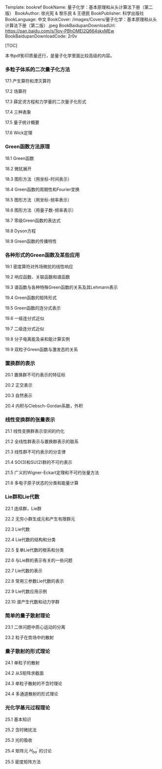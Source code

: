 Template: bookref
BookName: 量子化学：基本原理和从头计算法下册（第二版）
BookAuthor: 徐光宪 & 黎乐民 & 王德民
BookPublisher: 科学出版社
BookLanguage: 中文
BookCover: /images/Covers/量子化学：基本原理和从头计算法下册（第二版）.jpeg
BookBaidupanDownloadUrl: https://pan.baidu.com/s/1loy-PBhOMEI2Q664skxMEw 
BookBaidupanDownloadCode: 2r0v

[TOC]

本书pdf影印质量还行，是量子化学里面比较高级的内容。

### 多粒子体系的二次量子化方法

17.1 产生算符和湮灭算符

17.2 场算符

17.3 薛定谔方程和力学量的二次量子化形式

17.4 三种表象

17.5 量子统计概要

17.6 Wick定理

### Green函数方法原理

18.1 Green函数

18.2 微扰展开

18.3 图形方法（用坐标-时间表示）

18.4 Green函数的周期性和Fourier变换

18.5 图形方法（用坐标-频率表示）

18.6 图形方法（用量子数-频率表示）

18.7 零级Green函数的表达式

18.8 Dyson方程

18.9 Green函数的传播特性

### 各种形式的Green函数及某些应用

19.1 密度算符对外场微扰的线性响应

19.2 响应函数、关联函数和谱函数

19.3 谱函数与各种特殊Green函数的关系及其Lehmann表示

19.4 Green函数的矩阵形式

19.5 Green函数的连分式表示

19.6 一级连分式近似

19.7 二级连分式近似

19.8 分子电离能及亲和能计算实例

19.9 双粒子Green函数与激发态的关系

### 置换群的表示

20.1 置换群不可约表示的特征标

20.2 正交表示

20.3 自然表示

20.4 内积与Clebsch-Gordan系数，外积

### 线性变换群的张量表示

21.1 线性变换群表示空间的约化

21.2 全线性群表示与置换群表示的联系

21.3 线性群不可约表示的分支律

21.4 SO(3)和SU(2)群的不可约表示

21.5 广义的Wigner-Eckart定理和不可约张量方法

21.6 多电子原子状态的分类和能量计算

### Lie群和Lie代数

22.1 连续群，Lie群

22.2 无穷小群生成元和产生有限群元

22.3 Lie代数

22.4 Lie代数的结构和分类

22.5 复单Lie代数的根系和分类

22.6 与Lie群的表示有关的一些问题

22.7 Lie代数的表示

22.8 常用三参数Lie代数的表示

22.9 Lie代数应用示例

22.10 谱产生代数和动力学群

### 简单的量子散射理论

23.1 二体问题中质心运动的分离

23.2 粒子在势场中的散射

### 量子散射的形式理论

24.1 单粒子的散射

24.2 从S矩阵求截面

24.3 单粒子散射的不含时理论

24.4 多通道散射的形式理论

### 光化学基元过程理论

25.1 基本知识

25.2 含时微扰法

25.3 光的吸收

25.4 矩阵元 $H_{ba}^{'}$ 的讨论

25.5 密度矩阵方法
